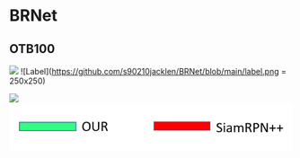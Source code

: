 # BRNet


## OTB100
![](https://github.com/s90210jacklen/BRNet/blob/main/GIrl2.gif)
![Label](https://github.com/s90210jacklen/BRNet/blob/main/label.png = 250x250)


![](https://github.com/s90210jacklen/BRNet/blob/main/Sfood.gif)
![Label](https://github.com/s90210jacklen/BRNet/blob/main/label.png)
